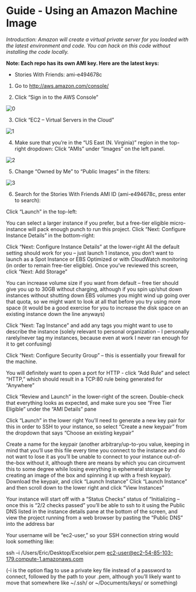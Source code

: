 # Guide - Using an Amazon Machine Image

*Introduction: Amazon will create a virtual private server for you loaded with the latest environment and code. You can hack on this code without installing the code locally.*

**Note: Each repo has its own AMI key. Here are the latest keys:**
- Stories With Friends: ami-e494678c



1. Go to http://aws.amazon.com/console/


2. Click “Sign in to the AWS Console”

![0](https://s3.amazonaws.com/Empirical-Documentation/AMI-Install/image00.png)

3. Click “EC2 – Virtual Servers in the Cloud”

![1](https://s3.amazonaws.com/Empirical-Documentation/AMI-Install/image01.png)

4. Make sure that you’re in the “US East (N. Virginia)” region in the top-right dropdown:
Click “AMIs” under “Images” on the left panel.

![2](https://s3.amazonaws.com/Empirical-Documentation/AMI-Install/image14.png)

5. Change “Owned by Me” to “Public Images” in the filters:

![3](https://s3.amazonaws.com/Empirical-Documentation/AMI-Install/image17.png)

6. Search for the Stories With Friends AMI ID (ami-e494678c, press enter to search):

Click “Launch” in the top-left:

You can select a larger instance if you prefer, but a free-tier eligible micro-instance will pack enough punch to run this project.  Click “Next:  Configure Instance Details” in the bottom-right:

Click “Next:  Configure Instance Details” at the lower-right
All the default setting should work for you – just launch 1 instance, you don’t want to launch as a Spot Instance or EBS Optimized or with CloudWatch monitoring (in order to remain free-tier eligible).  Once you’ve reviewed this screen, click “Next:  Add Storage”

You can increase volume size if you want from default – free tier should give you up to 30GB without charging, although if you spin up/shut down instances without shutting down EBS volumes you might wind up going over that quota, so we might want to look at all that before you try using more space (it would be a good exercise for you to increase the disk space on an existing instance down the line anyways)

Click “Next: Tag Instance” and add any tags you might want to use to describe the instance (solely relevant to personal organization – I personally rarely/never tag my instances, because even at work I never ran enough for it to get confusing)

Click “Next: Configure Security Group” – this is essentially your firewall for the machine.

You will definitely want to open a port for HTTP - click “Add Rule” and select “HTTP,” which should result in a TCP:80 rule being generated for “Anywhere”

Click “Review and Launch” in the lower-right of the screen.  Double-check that everything looks as expected, and make sure you see “Free Tier Eligible” under the “AMI Details” pane

Click “Launch” in the lower right
You’ll need to generate a new key pair for this in order to SSH to your instance, so select “Create a new keypair” from the dropdown that says “Choose an existing keypair”

Create a name for the keypair (another arbitrary/up-to-you value, keeping in mind that you’ll use this file every time you connect to the instance and do not want to lose it as you’ll be unable to connect to your instance out-of-the-box without it, although there are means by which you can circumvent this to some degree while losing everything in ephemeral storage by creating an image of the box and spinning it up with a fresh keypair).  Download the keypair, and click “Launch Instance” 
Click “Launch Instance” and then scroll down to the lower right and click “View Instances”

Your instance will start off with a “Status Checks” status of “Initializing – once this is “2/2 checks passed” you’ll be able to ssh to it using the Public DNS listed in the instance details pane at the bottom of the screen, and view the project running from a web browser by pasting the “Public DNS” into the address bar





Your username will be “ec2-user,” so your SSH connection string would look something like:

ssh –i /Users/Eric/Desktop/Excelsior.pem ec2-user@ec2-54-85-103-179.compute-1.amazonaws.com

(-i is the option flag to use a private key file instead of a password to connect, followed by the path to your .pem, although you’ll likely want to move that somewhere like ~/.ssh/ or ~/Documents/keys/ or something)
